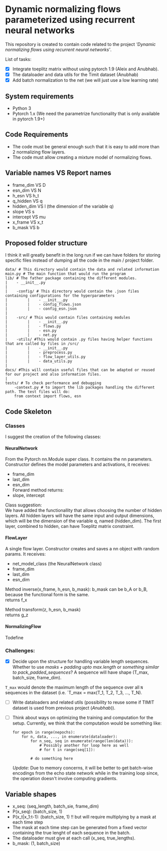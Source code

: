 # Dynamic normalizing flows parameterized using recurrent neural networks

This repository is created to contain code related to the project *'Dynamic normalizing flows using recurrent neural networks'*. 

List of tasks:
- [x] Integrate toeplitz matrix without using pytorch 1.9 (Aleix and Anubhab).
- [x] The dataloader and data utils for the Timit dataset (Anubhab)
- [x] Add batch normalization to the net (we will just use a low learning rate)

## System requirements
- Python 3
- Pytorch 1.x (We need the parametrize functionality that is only available in pytorch 1.9+)

## Code Requirements
- The code must be general enough such that it is easy to add more than 2 normalizing flow layers.
- The code must allow creating a mixture model of normalizing flows.

## Variable names VS Report names
- frame_dim VS D  
- esn_dim VS N  
- h_esn VS h_t
- q_hidden VS q  
- hidden_dim VS l  (the dimension of the variable q)  
- slope VS s  
- intercept VS mu
- x_frame VS x_t  
- b_mask VS b  

## Proposed folder structure
I think it will greatly benefit in the long run if we can have folders for storing specific files instead of dumping all the code in the main / project folder.
```
data/ # This directory would contain the data and related information
main.py # The main function that would run the program
lib/ # The father package containing the different modules.
|    - __init__.py
|
|    -config/ # This directory would contain the .json files containing configurations for the hyperparameters
|         |    - __init__.py
|         |    - config_flows.json
|         |    - config_esn.json
|     
|    -src/ # This would contain files containing modules
|         |    - __init__.py
|         |    - flows.py
|         |    - esn.py
|         |    - net.py
|    -utils/ #This would contain .py files having helper functions that are called by files in /src/
|         |    - __init__.py
|         |    - preprocess.py
|         |    - flow_layer_utils.py
|         |    - data_utils.py
|    
docs/ #This will contain useful files that can be adapted or reused for our project and also information files.
|
tests/ # To check performance and debugging
    -context.py # to import the lib packages handling the different path. The test files will do: 
    from context import flows, esn
```
## Code Skeleton
### Classes
I suggest the creation of the following classes:
#### NeuralNetwork
From the Pytorch nn.Module super class. It contains the nn parameters.  
Constructor defines the model parameters and activations, it receives:  
- frame_dim     
- last_dim  
- esn_dim      
Forward method returns:  
- slope, intercept

Class suggestion:  
We have added the functionallity that allows choosing the number of hidden layers.
All hidden layers will have the same input and output dimensions, which will be the dimension of the variable q, named (hidden_dim).
The first layer, combined to hidden, can have Toeplitz matrix constraint.


#### FlowLayer
A single flow layer.
Constructor creates and saves a nn object with random params. It receives:  
- net_model_class (the NeuralNetwork class)
- frame_dim     
- last_dim  
- esn_dim      

Method inverse(x_frame, h_esn, b_mask):
b_mask can be b_A or b_B, because the functional form is the same.  
returns f_x    

Method transform(z, h_esn, b_mask)    
returns g_z


#### NormalizingFlow
Todefine

### Challenges:
- [x] Decide upon the structure for handling variable length sequences. Whether to use *masks + padding upto max.length* or *something similar to pack_padded_sequences*? 
A sequence will have shape (T_max, batch_size, frame_dim).  

`T_max` would denote the maximum length of the sequence over all `N` sequences in the dataset (i.e. `T_max = max(T_1, T_2, T_3, ..., T_N).

- [ ] Write dataloaders and related utils (possibility to reuse some if TIMIT dataset is used from previous project (*Anubhab*)).

- [ ] Think about ways on optimizing the training and computation for the setup. Currently, we think that the computation would be something like:
    ```
    for epoch in range(nepochs):
        for n, data, ..., in enumerate(dataloader):
            for n_seq, seq in enumerate(range(len(data))):
                # Possibly another for loop here as well
                # for t in range(seq[1]):

            # do something here 
    ```
    *Update:* Due to memory concerns, it will be better to get batch-wise encodings from the echo state network while in the training loop since, the operation doesn't involve computing gradients. 

## Variable shapes

- x_seq: (seq_length, batch_sie, frame_dim)
- P(x_seq): (batch_size, 1) 
- P(x_t|x_1:t-1): (batch_size, 1) !! but will require multiplying by a mask at each time step
- The mask at each time step can be generated from a fixed vector containing the true lenght of each sequence in the batch.
- The dataloader must give at each call (x_seq, true_lengths).
- b_mask: (1, batch_size)

